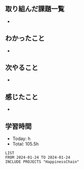 ## 取り組んだ課題一覧
- 
## わかったこと
- 
## 次やること
- 
## 感じたこと
- 
## 学習時間
- Today: h
- Total: 105.5h

```toggl
LIST
FROM 2024-01-24 TO 2024-01-24
INCLUDE PROJECTS "HappinessChain"
```
